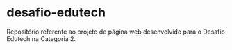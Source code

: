 # desafio-edutech
Repositório referente ao projeto de página web desenvolvido para o Desafio Edutech na Categoria 2.
